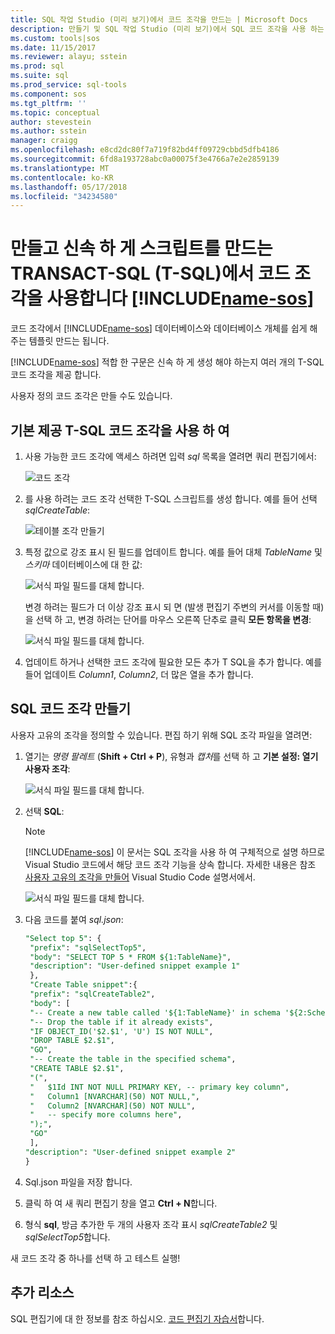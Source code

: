 ```yaml
---
title: SQL 작업 Studio (미리 보기)에서 코드 조각을 만드는 | Microsoft Docs
description: 만들기 및 SQL 작업 Studio (미리 보기)에서 SQL 코드 조각을 사용 하는 방법을 알아봅니다
ms.custom: tools|sos
ms.date: 11/15/2017
ms.reviewer: alayu; sstein
ms.prod: sql
ms.suite: sql
ms.prod_service: sql-tools
ms.component: sos
ms.tgt_pltfrm: ''
ms.topic: conceptual
author: stevestein
ms.author: sstein
manager: craigg
ms.openlocfilehash: e8cd2dc80f7a719f82bd4ff09729cbbd5dfb4186
ms.sourcegitcommit: 6fd8a193728abc0a00075f3e4766a7e2e2859139
ms.translationtype: MT
ms.contentlocale: ko-KR
ms.lasthandoff: 05/17/2018
ms.locfileid: "34234580"
---
```

# <a name="create-and-use-code-snippets-to-quickly-create-transact-sql-t-sql-scripts-in-includename-sosincludesname-sos-shortmd"></a>만들고 신속 하 게 스크립트를 만드는 TRANSACT-SQL (T-SQL)에서 코드 조각을 사용합니다 [!INCLUDE[name-sos](../includes/name-sos-short.md)]

코드 조각에서 [!INCLUDE[name-sos](../includes/name-sos-short.md)] 데이터베이스와 데이터베이스 개체를 쉽게 해 주는 템플릿 만드는 됩니다. 

[!INCLUDE[name-sos](../includes/name-sos-short.md)] 적합 한 구문은 신속 하 게 생성 해야 하는지 여러 개의 T-SQL 코드 조각을 제공 합니다. 

사용자 정의 코드 조각은 만들 수도 있습니다.

## <a name="using-built-in-t-sql-code-snippets"></a>기본 제공 T-SQL 코드 조각을 사용 하 여

1. 사용 가능한 코드 조각에 액세스 하려면 입력 *sql* 목록을 열려면 쿼리 편집기에서:

   ![코드 조각](media/code-snippets/sql-snippets.png)

1. 를 사용 하려는 코드 조각 선택한 T-SQL 스크립트를 생성 합니다. 예를 들어 선택 *sqlCreateTable*:

   ![테이블 조각 만들기](media/code-snippets/create-table.png)

1. 특정 값으로 강조 표시 된 필드를 업데이트 합니다. 예를 들어 대체 *TableName* 및 *스키마* 데이터베이스에 대 한 값:

   ![서식 파일 필드를 대체 합니다.](media/code-snippets/table-from-snippet.png)

   변경 하려는 필드가 더 이상 강조 표시 되 면 (발생 편집기 주변의 커서를 이동할 때)을 선택 하 고, 변경 하려는 단어를 마우스 오른쪽 단추로 클릭 **모든 항목을 변경**:

   ![서식 파일 필드를 대체 합니다.](media/code-snippets/change-all.png)

1. 업데이트 하거나 선택한 코드 조각에 필요한 모든 추가 T SQL을 추가 합니다. 예를 들어 업데이트 *Column1*, *Column2*, 더 많은 열을 추가 합니다.


 
## <a name="creating-sql-code-snippets"></a>SQL 코드 조각 만들기 

사용자 고유의 조각을 정의할 수 있습니다. 편집 하기 위해 SQL 조각 파일을 열려면:

1. 열기는 *명령 팔레트* (**Shift + Ctrl + P**), 유형과 *캡처*를 선택 하 고 **기본 설정: 열기 사용자 조각**:

   ![서식 파일 필드를 대체 합니다.](media/code-snippets/user-snippets.png)

1. 선택 **SQL**:

   > [!NOTE]
   > [!INCLUDE[name-sos](../includes/name-sos-short.md)] 이 문서는 SQL 조각을 사용 하 여 구체적으로 설명 하므로 Visual Studio 코드에서 해당 코드 조각 기능을 상속 합니다. 자세한 내용은 참조 [사용자 고유의 조각을 만들어](https://code.visualstudio.com/docs/editor/userdefinedsnippets) Visual Studio Code 설명서에서. 

   ![서식 파일 필드를 대체 합니다.](media/code-snippets/select-sql.png)

1. 다음 코드를 붙여 *sql.json*:

   ```sql
   "Select top 5": {
    "prefix": "sqlSelectTop5",
    "body": "SELECT TOP 5 * FROM ${1:TableName}",
    "description": "User-defined snippet example 1"
    },
    "Create Table snippet":{
    "prefix": "sqlCreateTable2",
    "body": [
    "-- Create a new table called '${1:TableName}' in schema '${2:SchemaName}'",
    "-- Drop the table if it already exists",
    "IF OBJECT_ID('$2.$1', 'U') IS NOT NULL",
    "DROP TABLE $2.$1",
    "GO",
    "-- Create the table in the specified schema",
    "CREATE TABLE $2.$1",
    "(",
    "   $1Id INT NOT NULL PRIMARY KEY, -- primary key column",
    "   Column1 [NVARCHAR](50) NOT NULL,",
    "   Column2 [NVARCHAR](50) NOT NULL",
    "   -- specify more columns here",
    ");",
    "GO"
    ],
   "description": "User-defined snippet example 2"
   }
   ```

1. Sql.json 파일을 저장 합니다.
1. 클릭 하 여 새 쿼리 편집기 창을 열고 **Ctrl + N**합니다.
2. 형식 **sql**, 방금 추가한 두 개의 사용자 조각 표시 *sqlCreateTable2* 및 *sqlSelectTop5*합니다.

새 코드 조각 중 하나를 선택 하 고 테스트 실행!


## <a name="additional-resources"></a>추가 리소스

SQL 편집기에 대 한 정보를 참조 하십시오. [코드 편집기 자습서](tutorial-sql-editor.md)합니다.
